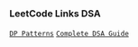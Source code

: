 ### LeetCode Links DSA
[`DP Patterns`](https://leetcode.com/discuss/general-discussion/458695/Dynamic-Programming-Patterns#Merging-Intervals)
[`Complete DSA Guide`](https://leetcode.com/discuss/study-guide/494279/Comprehensive-Data-Structure-and-Algorithm-Study-Guide/)
